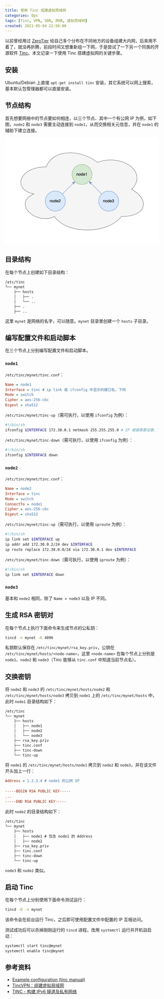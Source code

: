 ```yaml
---
title: 使用 Tinc 组建虚拟局域网
categories: Ops
tags: [Tinc, VPN, SDN, 网络, 虚拟局域网]
created: 2021-05-04 22:56:00
---
```


以前曾经用过 [ZeroTier](https://www.zerotier.com/) 给自己多个分布在不同地方的设备组建大内网，后来用不着了，就没再折腾，前段时间又想重新组一下网，于是尝试了一下另一个同类的开源软件 [Tinc](https://www.tinc-vpn.org/)。本文记录一下使用 Tinc 搭建虚拟网的关键步骤。

## 安装

Ubuntu/Debian 上直接 `apt-get install tinc` 安装，其它系统可以网上搜索，基本默认包管理器都可以直接安装。

## 节点结构

首先想要网络中的节点要如何相连，以三个节点、其中一个有公网 IP 为例，如下图，`node2` 和 `node3` 需要主动连接到 `node1`，从而交换相关元信息，并在 `node1` 的辅助下建立连接。

![](/static/images/2021-05-04/tinc-nodes.png)

## 目录结构

在每个节点上创建如下目录结构：

```
/etc/tinc
└── mynet
    ├── hosts
    │   ├── .
    │   └── ..
    ├── .
    ├── ..
```

这里 `mynet` 是网络的名字，可以随意。`mynet` 目录里创建一个 `hosts` 子目录。

## 编写配置文件和启动脚本

在三个节点上分别编写配置文件和启动脚本。

### `node1`

`/etc/tinc/mynet/tinc.conf`：

```ini
Name = node1
Interface = tinc # ip link 或 ifconfig 中显示的接口名，下同
Mode = switch
Cipher = aes-256-cbc
Digest = sha512
```

`/etc/tinc/mynet/tinc-up`（需可执行，以使用 `ifconfig` 为例）：

```sh
#!/bin/sh
ifconfig $INTERFACE 172.30.0.1 netmask 255.255.255.0 # IP 根据需要设置，下同
```

`/etc/tinc/mynet/tinc-down`（需可执行，以使用 `ifconfig` 为例）：

```sh
#!/bin/sh
ifconfig $INTERFACE down
```

### `node2`

`/etc/tinc/mynet/tinc.conf`：

```ini
Name = node2
Interface = tinc
Mode = switch
ConnectTo = node1
Cipher = aes-256-cbc
Digest = sha512
```

`/etc/tinc/mynet/tinc-up`（需可执行，以使用 `iproute` 为例）：

```sh
#!/bin/sh
ip link set $INTERFACE up
ip addr add 172.30.0.2/24 dev $INTERFACE
ip route replace 172.30.0.0/24 via 172.30.0.1 dev $INTERFACE
```

`/etc/tinc/mynet/tinc-down`（需可执行，以使用 `iproute` 为例）：

```sh
#!/bin/sh
ip link set $INTERFACE down
```

### `node3`

基本和 `node2` 相同，除了 `Name = node3` 以及 IP 不同。

## 生成 RSA 密钥对

在每个节点上执行下面命令来生成节点的公私钥：

```sh
tincd -n mynet -K 4096
```

私钥默认保存在 `/etc/tinc/mynet/rsa_key.priv`，公钥在 `/etc/tinc/mynet/hosts/<node-name>`，这里 `<node-name>` 在每个节点上分别是 `node1`、`node2` 和 `node3`（Tinc 能够从 `tinc.conf` 中知道当前节点名）。

## 交换密钥

将 `node2` 和 `node3` 的 `/etc/tinc/mynet/hosts/node2` 和 `/etc/tinc/mynet/hosts/node3` 拷贝到 `node1` 上的 `/etc/tinc/mynet/hosts` 中，此时 `node1` 目录结构如下：

```
/etc/tinc
└── mynet
    ├── hosts
    │   ├── node1
    │   ├── node2
    │   └── node3
    ├── rsa_key.priv
    ├── tinc.conf
    ├── tinc-down
    └── tinc-up
```

将 `node1` 的 `/etc/tinc/mynet/hosts/node1` 拷贝到 `node2` 和 `node3`，并在该文件开头加上一行：

```ini
Address = 1.2.3.4 # node1 的公网 IP

-----BEGIN RSA PUBLIC KEY-----
...
-----END RSA PUBLIC KEY-----
```

此时 `node2` 的目录结构如下：

```
/etc/tinc
└── mynet
    ├── hosts
    │   ├── node1 # 包含 node1 的 Address
    │   ├── node2
    ├── rsa_key.priv
    ├── tinc.conf
    ├── tinc-down
    └── tinc-up
```

`node3` 和 `node2` 类似。

## 启动 Tinc

在每个节点上分别使用下面命令测试运行：

```sh
tincd -D -n mynet
```

该命令会在前台运行 Tinc，之后即可使用配置文件中配置的 IP 互相访问。

测试成功后可以杀掉刚刚运行的 `tincd` 进程，改用 `systemctl` 运行并开机自启动：

```sh
systemctl start tinc@mynet
systemctl enable tinc@mynet
```

## 参考资料

- [Example configuration (tinc manual)](https://www.tinc-vpn.org/documentation/Example-configuration.html)
- [TincVPN：组建虚拟局域网](https://lala.im/6209.html)
- [TINC - 构建 IPv6 隧道及私有网络](https://imlonghao.com/46.html)
